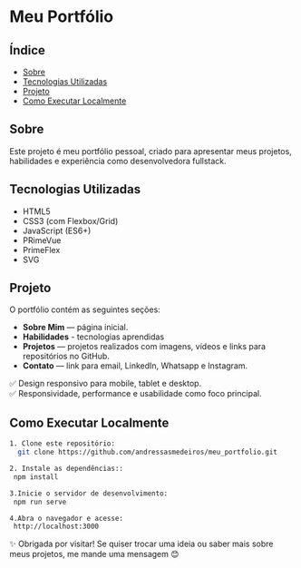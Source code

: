 # Meu Portfólio

## Índice
- [Sobre](#sobre)
- [Tecnologias Utilizadas](#tecnologias-utilizadas)
- [Projeto](#projeto)
- [Como Executar Localmente](#como-executar-localmente)

## <a id="sobre"></a>Sobre

Este projeto é meu portfólio pessoal, criado para apresentar meus projetos, habilidades e experiência como desenvolvedora fullstack.

## <a id="tecnologias-utilizadas"></a>Tecnologias Utilizadas

- HTML5  
- CSS3 (com Flexbox/Grid)  
- JavaScript (ES6+)  
- PRimeVue
- PrimeFlex
- SVG  

## <a id="projeto"></a>Projeto

O portfólio contém as seguintes seções:
 
- **Sobre Mim** — página inicial.
- **Habilidades** - tecnologias aprendidas
- **Projetos** — projetos realizados com imagens, vídeos e links para repositórios no GitHub.  
- **Contato** — link para email, LinkedIn, Whatsapp e Instagram.  

✅ Design responsivo para mobile, tablet e desktop.  
✅ Responsividade, performance e usabilidade como foco principal.

## <a id="como-executar-localmente"></a>Como Executar Localmente

 ```bash
1. Clone este repositório:  
   git clone https://github.com/andressasmedeiros/meu_portfolio.git

2. Instale as dependências::
  npm install

3.Inicie o servidor de desenvolvimento:
  npm run serve

4.Abra o navegador e acesse:
  http://localhost:3000
```

✨ Obrigada por visitar! Se quiser trocar uma ideia ou saber mais sobre meus projetos, me mande uma mensagem 😊
